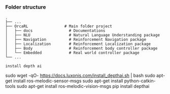 ### Folder structure

    .
    ├── ...
    ├── OrcaRL                # Main folder project
    │   ├── docs                # Documentations
    │   ├── NLU                 # Natural Language Understanding package
    │   ├── Navigation          # Reinforcement Navigation package
    │   ├── Localization        # Reinforcement Localization package
    │   ├── Body                # Reinforcement body controller package
    │   └── Embedded            # Real world controller package
    └── ...

    install depth ai
sudo wget -qO- https://docs.luxonis.com/install_depthai.sh | bash
    sudo apt-get install ros-melodic-sensor-msgs
    sudo apt-get install python-catkin-tools
    sudo apt-get install ros-melodic-vision-msgs
    pip install depthai
